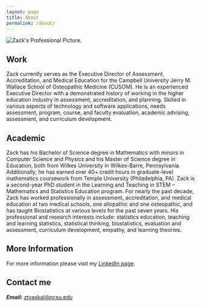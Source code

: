 ```yaml
---
layout: page
title: About
permalink: /about/
---
```


![Zack's Professional Picture.](ztvaskal.github.io/images/IMG_3884sahara.jpg)

## Work
Zack currently serves as the Executive Director of Assessment, Accreditation, and Medical Education for the Campbell University Jerry M. Wallace School of Osteopathic Medicine (CUSOM).  He is an experienced Executive Director with a demonstrated history of working in the higher education industry in assessment, accreditation, and planning. Skilled in various aspects of technology and software applications, needs assessment, program, course, and faculty evaluation, academic advising, assessment, and curriculum development. 

## Academic
Zack has his Bachelor of Science degree in Mathematics with minors in Computer Science and Physics and his Master of Science degree in Education, both from Wilkes University in Wilkes-Barre, Pennsylvania. Additionally, he has earned over 40+ credit hours in graduate-level mathematics coursework from Temple University (Philadelphia, PA). Zack is a second-year PhD student in the Learning and Teaching in STEM – Mathematics and Statistics Education program. For nearly the past decade, Zack has worked professionally in assessment, accreditation, and medical education at two medical schools, one allopathic and one osteopathic, and has taught Biostatistics at various levels for the past seven years. His professional and research interests include: statistics education, teaching and learning statistics, statistical thinking, biostatistics, evaluation and assessment, curriculum development, empathy, and learning theories.

## More Information

For more information please visit my <a href="https://www.linkedin.com/in/zachary-vaskalis-500b8023/">LinkedIn page</a>.

## Contact me

**_Email:_** [ztvaskal@ncsu.edu](mailto:ztvaskal@ncsu.edu)
